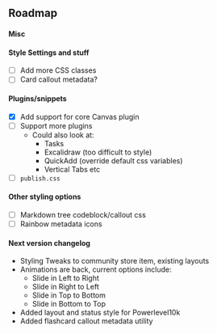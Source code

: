 ## Roadmap

#### Misc

#### Style Settings and stuff
- [ ] Add more CSS classes
- [ ] Card callout metadata?

#### Plugins/snippets
- [x] Add support for core Canvas plugin
- [ ] Support more plugins
  - Could also look at:
    - Tasks
    - Excalidraw (too difficult to style)
    - QuickAdd (override default css variables)
    - Vertical Tabs etc
- [ ] `publish.css`

#### Other styling options
- [ ] Markdown tree codeblock/callout css
- [ ] Rainbow metadata icons
<!-- - [ ] PDF export styling (class select). Not happening when it is impossible to debug -->

#### Next version changelog
- Styling Tweaks to community store item, existing layouts
- Animations are back, current options include:
  - Slide in Left to Right
  - Slide in Right to Left
  - Slide in Top to Bottom
  - Slide in Bottom to Top
- Added layout and status style for Powerlevel10k
- Added flashcard callout metadata utility